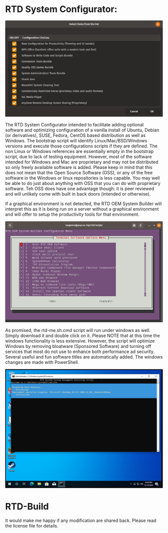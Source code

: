 # RTD System Configurator: 
![RTD Builder Screenshot](Media_files/Scr2.png?raw=true "Executing the Script")

The RTD System Configurator intended to facilitate adding optional software and optimizing configuration of a vanilla install of Ubuntu, Debian (or derivatives), SUSE, Fedora, CentOS based distribution as well as Windows. The bootstrap script will identify Linux/Mac/BSD/Windows versions and execute those configurations scripts if they are defined. The non Linux or Windows references are essentially empty in the bootstrap script, due to lack of testing equipment. However, most of the software intended for Windows and Mac are proprietary and may not be distributed so only freely available software is added. Please keep in mind that this does not mean that the Open Source Software (OSS), or any of the free software in the Windows or linux repositories is less capable. You may well be able to do just about anything with OSS that you can do with proprietary software. Teh OSS does have one advantage though: it is peer reviewed and will unlikely come with built in back doors (intended or otherwise).   

If a graphical environment is not detected, the RTD OEM System Builder will interpret this as it is being run on a server without a graphical environment and will offer to setup the productivity tools for that environment. 

![RTD Builder Screenshot 2](Media_files/Scr-13-43-45.png?raw=true "Executing the Script")

As promised, the rtd-me.sh.cmd script will run under windows as well. Simply download it and double click on it. Please NOTE that at this time the windows functionality is less extensive. However, the script will optimize Windows by removing bloatware (Sponsored Software) and turning off services that most do not use to enhance both performance ad security. Several useful and fun software titles are automatically added. The windows changes are made with PowerShell. 

![RTD Builder Screenshot 2](Media_files/Scr11.png?raw=true "Executing the Script in Windows")

# RTD-Build

It would make me happy if any modification are shared back. Please read the license file for details. 

